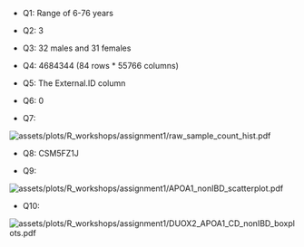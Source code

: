 
* Q1: Range of 6-76 years

* Q2: 3

* Q3: 32 males and 31 females

* Q4: 4684344 (84 rows * 55766 columns)

* Q5:  The External.ID column

* Q6: 0

* Q7: 

<td class="left">
        <img src="{{ BASE_PATH }}/assets/plots/R_workshops/assignment1/raw_sample_count_hist.pdf" alt="assets/plots/R_workshops/assignment1/raw_sample_count_hist.pdf" title="ass1_hist" align="middle">
</td>


* Q8: CSM5FZ1J

* Q9:  

<td class="left">
        <img src="{{ BASE_PATH }}/assets/plots/R_workshops/assignment1/APOA1_nonIBD_scatterplot.pdf" alt="assets/plots/R_workshops/assignment1/APOA1_nonIBD_scatterplot.pdf" title="ass1_scatterplot" align="middle">
</td>

* Q10:

<td class="left">
        <img src="{{ BASE_PATH }}/assets/plots/R_workshops/assignment1/DUOX2_APOA1_CD_nonIBD_boxplots.pdf" alt="assets/plots/R_workshops/assignment1/DUOX2_APOA1_CD_nonIBD_boxplots.pdf" title="ass1_boxplots" align="middle">
</td>
